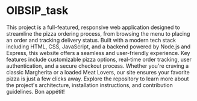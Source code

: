 # OIBSIP_task

This project is a full-featured, responsive web application designed to streamline the pizza ordering process, from browsing the menu to placing an order and tracking delivery status. Built with a modern tech stack including HTML, CSS, JavaScript, and a backend powered by Node.js and Express, this website offers a seamless and user-friendly experience. Key features include customizable pizza options, real-time order tracking, user authentication, and a secure checkout process. Whether you're craving a classic Margherita or a loaded Meat Lovers, our site ensures your favorite pizza is just a few clicks away. Explore the repository to learn more about the project's architecture, installation instructions, and contribution guidelines. Bon appétit!
